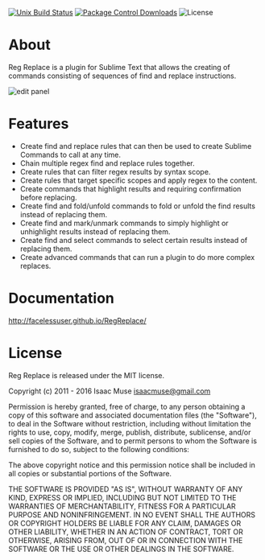 [![Unix Build Status][travis-image]][travis-link]
[![Package Control Downloads][pc-image]][pc-link]
![License][license-image]
# About
Reg Replace is a plugin for Sublime Text that allows the creating of commands consisting of sequences of find and replace instructions.

![edit panel](https://dl.dropboxusercontent.com/u/342698/RegReplace/edit_panel.png)

# Features

- Create find and replace rules that can then be used to create Sublime Commands to call at any time.
- Chain multiple regex find and replace rules together.
- Create rules that can filter regex results by syntax scope.
- Create rules that target specific scopes and apply regex to the content.
- Create commands that highlight results and requiring confirmation before replacing.
- Create find and fold/unfold commands to fold or unfold the find results instead of replacing them.
- Create find and mark/unmark commands to simply highlight or unhighlight results instead of replacing them.
- Create find and select commands to select certain results instead of replacing them.
- Create advanced commands that can run a plugin to do more complex replaces.

# Documentation
http://facelessuser.github.io/RegReplace/

# License

Reg Replace is released under the MIT license.

Copyright (c) 2011 - 2016 Isaac Muse <isaacmuse@gmail.com>

Permission is hereby granted, free of charge, to any person obtaining a copy of this software and associated documentation files (the "Software"), to deal in the Software without restriction, including without limitation the rights to use, copy, modify, merge, publish, distribute, sublicense, and/or sell copies of the Software, and to permit persons to whom the Software is furnished to do so, subject to the following conditions:

The above copyright notice and this permission notice shall be included in all copies or substantial portions of the Software.

THE SOFTWARE IS PROVIDED "AS IS", WITHOUT WARRANTY OF ANY KIND, EXPRESS OR IMPLIED, INCLUDING BUT NOT LIMITED TO THE WARRANTIES OF MERCHANTABILITY, FITNESS FOR A PARTICULAR PURPOSE AND NONINFRINGEMENT. IN NO EVENT SHALL THE AUTHORS OR COPYRIGHT HOLDERS BE LIABLE FOR ANY CLAIM, DAMAGES OR OTHER LIABILITY, WHETHER IN AN ACTION OF CONTRACT, TORT OR OTHERWISE, ARISING FROM, OUT OF OR IN CONNECTION WITH THE SOFTWARE OR THE USE OR OTHER DEALINGS IN THE SOFTWARE.

[travis-image]: https://img.shields.io/travis/facelessuser/RegReplace/master.svg
[travis-link]: https://travis-ci.org/facelessuser/RegReplace
[pc-image]: https://img.shields.io/packagecontrol/dt/RegReplace.svg
[pc-link]: https://packagecontrol.io/packages/RegReplace
[license-image]: https://img.shields.io/badge/license-MIT-blue.svg
